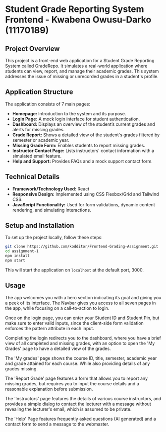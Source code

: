 # Student Grade Reporting System Frontend - Kwabena Owusu-Darko (11170189)

## Project Overview

This project is a front-end web application for a Student Grade Reporting System called GradeRepo. It simulates a real-world application where students can view, report, and manage their academic grades. This system addresses the issue of missing or unrecorded grades in a student's profile.

## Application Structure

The application consists of 7 main pages:

- **Homepage:** Introduction to the system and its purpose.
- **Login Page:** A mock login interface for student authentication.
- **Dashboard:** Displays an overview of the student’s current grades and alerts for missing grades.
- **Grade Report:** Shows a detailed view of the student's grades filtered by semester or academic year.
- **Missing Grade Form:** Enables students to report missing grades.
- **Instructor Contact Page:** Lists instructors' contact information with a simulated email feature.
- **Help and Support:** Provides FAQs and a mock support contact form.

## Technical Details

- **Framework/Technology Used:** React
- **Responsive Design:** Implemented using CSS Flexbox/Grid and Tailwind CSS.
- **JavaScript Functionality:** Used for form validations, dynamic content rendering, and simulating interactions.

## Setup and Installation

To set up the project locally, follow these steps:

```bash
git clone https://github.com/kodditor/Frontend-Grading-Assignment.git
cd assignment-1
npm install
npm start
```

This will start the application on `localhost` at the default port, 3000.

## Usage

The app welcomes you with a hero section indicating its goal and giving you a peek of its interface. The Navbar gives you access to all seven pages in the app, while focusing on a call-to-action to login.

Once on the login page, you can enter your Student ID and Student Pin, but make sure to enter valid inputs, since the client-side form validation enforces the pattern attribute in each input.

Completing the login redirects you to the dashboard, where you have a brief view of all completed and missing grades, with an option to open the 'My Grades' page to have a detailed view of the grades.

The 'My grades' page shows the course ID, title, semester, academic year and grade attained for each course. While also providing details of any grades missing.

The 'Report Grade' page features a form that allows you to report any missing grades, but requires you to input the course details and a reasonable explanation before submission.

The 'Instructors' page features the details of various course instructors, and provides a simple dialog to contact the lecturer with a message without revealing the lecturer's email, which is assumed to be private.

The 'Help' Page features frequently asked questions (AI generated) and a contact form to send a message to the webmaster.